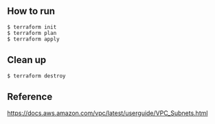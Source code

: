 How to run
---

```shell
$ terraform init
$ terraform plan
$ terraform apply
```

Clean up
---

```shell
$ terraform destroy
```

Reference
---

https://docs.aws.amazon.com/vpc/latest/userguide/VPC_Subnets.html